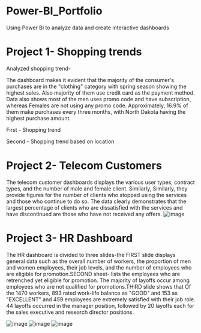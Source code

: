 # Power-BI_Portfolio
Using Power Bi to analyze data and create interactive dashboards

# Project 1- Shopping trends
Analyzed shopping trend-

The dashboard makes it evident that the majority of the consumer's purchases are in the "clothing" category with spring season showing the highest sales. Also majority of them use credit card as the payment method. Data also shows most of the men uses promo code and have subscription, whereas Females are not using any promo code. Approximately, 16.9% of them make purchases every three months, with North Dakota having the highest purchase amount.

First - Shopping trend

Second - Shopping trend based on location


# Project 2- Telecom Customers

The telecom customer dashboards displays the various user types, contract types, and the number of male and female client. Similarly, Similarly, they provide figures for the number of clients who stopped using the services and those who continue to do so. The data clearly demonstrates that the largest percentage of clients who are dissatisfied with the services and have discontinued are those who have not received any offers.
![image](https://github.com/user-attachments/assets/2714e80c-e94c-4a61-bee5-6cb201dfc8d1)



# Project 3- HR Dashboard

The HR  dashboard is divided to three slides-the FIRST slide displays general data such as the overall number of workers, the proportion of men and women employees, their job levels, and the number of employees who are eligible for promotion.SECOND sheet- lists the employees who are retrenched yet eligible for promotion. The majority of layoffs occur among employees who are not qualified for promotions.THIRD slide shows that Of the 1470 workers, 893 rated work-life balance as "GOOD" and 153 as "EXCELLENT" and 459 employees are extremely satisfied with their job role. 44 layoffs occurred in the manager position, followed by 20 layoffs each for the sales executive and research director positions.

![image](https://github.com/user-attachments/assets/773263f3-3007-4c55-950e-2690e735f2c0)
![image](https://github.com/user-attachments/assets/64186144-45bf-4639-aa84-cddae9532ed8)
![image](https://github.com/user-attachments/assets/be8feab7-f9ba-4a68-9172-5bdca4ebdf9d)



